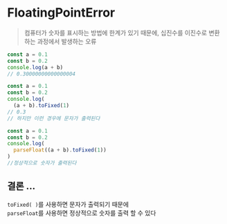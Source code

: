# FloatingPointError
>컴퓨터가 숫자를 표시하는 방법에 한계가 있기 때문에, 십진수를 이진수로 변환하는 과정에서 발생하는 오류

```js
const a = 0.1
const b = 0.2
console.log(a + b) 
// 0.30000000000000004

const a = 0.1
const b = 0.2
console.log(
  (a + b).toFixed(1)
// 0.3
// 하지만 이런 경우에 문자가 출력된다

const a = 0.1
const b = 0.2
console.log(
  parseFloat((a + b).toFixed(1))
)
//정상적으로 숫자가 출력된다
```
## 결론 ...
`toFixed( )`를 사용하면 문자가 출력되기 때문에<br>
`parseFloat`를 사용하면 정상적으로 숫자를 출력 할 수 있다